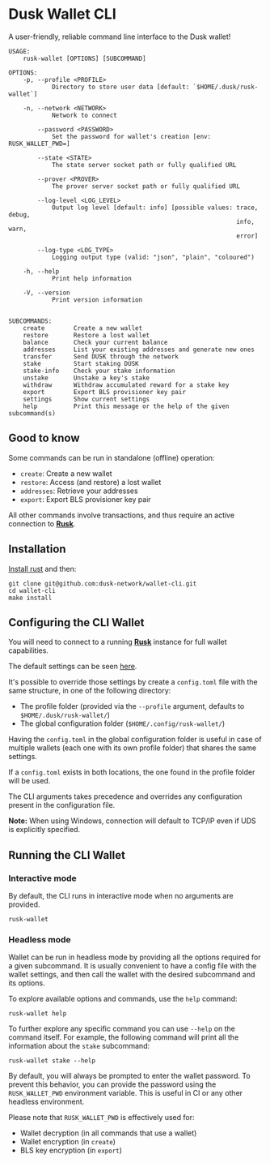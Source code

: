 # Dusk Wallet CLI

A user-friendly, reliable command line interface to the Dusk wallet!

```
USAGE:
    rusk-wallet [OPTIONS] [SUBCOMMAND]

OPTIONS:
    -p, --profile <PROFILE>
            Directory to store user data [default: `$HOME/.dusk/rusk-wallet`]

    -n, --network <NETWORK>
            Network to connect

        --password <PASSWORD>
            Set the password for wallet's creation [env: RUSK_WALLET_PWD=]

        --state <STATE>
            The state server socket path or fully qualified URL

        --prover <PROVER>
            The prover server socket path or fully qualified URL

        --log-level <LOG_LEVEL>
            Output log level [default: info] [possible values: trace, debug,
                                                               info, warn,
                                                               error]

        --log-type <LOG_TYPE>
            Logging output type (valid: "json", "plain", "coloured")

    -h, --help
            Print help information

    -V, --version
            Print version information


SUBCOMMANDS:
    create        Create a new wallet
    restore       Restore a lost wallet
    balance       Check your current balance
    addresses     List your existing addresses and generate new ones
    transfer      Send DUSK through the network
    stake         Start staking DUSK
    stake-info    Check your stake information
    unstake       Unstake a key's stake
    withdraw      Withdraw accumulated reward for a stake key
    export        Export BLS provisioner key pair
    settings      Show current settings
    help          Print this message or the help of the given subcommand(s)
```

## Good to know

Some commands can be run in standalone (offline) operation:

- `create`: Create a new wallet
- `restore`: Access (and restore) a lost wallet
- `addresses`: Retrieve your addresses
- `export`: Export BLS provisioner key pair

All other commands involve transactions, and thus require an active connection to [**Rusk**](https://github.com/dusk-network/rusk).

## Installation

[Install rust](https://www.rust-lang.org/tools/install) and then:

```
git clone git@github.com:dusk-network/wallet-cli.git
cd wallet-cli
make install
```

## Configuring the CLI Wallet

You will need to connect to a running [**Rusk**](https://github.com/dusk-network/rusk) instance for full wallet capabilities.

The default settings can be seen [here](https://github.com/dusk-network/wallet-cli/blob/main/default.config.toml).

It's possible to override those settings by create a `config.toml` file with the same structure, in one of the following
directory:

- The profile folder (provided via the `--profile` argument, defaults to `$HOME/.dusk/rusk-wallet/`)
- The global configuration folder (`$HOME/.config/rusk-wallet/`)

Having the `config.toml` in the global configuration folder is useful in case of multiple wallets (each one with its own profile folder) that shares the same settings.

If a `config.toml` exists in both locations, the one found in the profile folder will be used.

The CLI arguments takes precedence and overrides any configuration present in the configuration file.

**Note:** When using Windows, connection will default to TCP/IP even if UDS is explicitly specified.

## Running the CLI Wallet

### Interactive mode

By default, the CLI runs in interactive mode when no arguments are provided.

```
rusk-wallet
```

### Headless mode

Wallet can be run in headless mode by providing all the options required for a given subcommand. It is usually convenient to have a config file with the wallet settings, and then call the wallet with the desired subcommand and its options.

To explore available options and commands, use the `help` command:

```
rusk-wallet help
```

To further explore any specific command you can use `--help` on the command itself. For example, the following command will print all the information about the `stake` subcommand:

```
rusk-wallet stake --help
```

By default, you will always be prompted to enter the wallet password. To prevent this behavior, you can provide the password using the `RUSK_WALLET_PWD` environment variable. This is useful in CI or any other headless environment.

Please note that `RUSK_WALLET_PWD` is effectively used for:

- Wallet decryption (in all commands that use a wallet)
- Wallet encryption (in `create`)
- BLS key encryption (in `export`)
